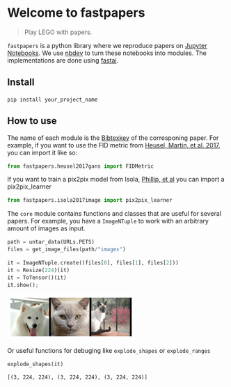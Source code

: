 # Welcome to fastpapers
> Play LEGO with papers.


`fastpapers` is a python library where we reproduce papers on [Jupyter Notebooks](https://jupyter.org/). We use [nbdev](https://nbdev.fast.ai/) to turn these notebooks into modules. The implementations are done using [fastai](https://docs.fast.ai/).

## Install

`pip install your_project_name`

## How to use

The name of each module is the [Bibtexkey](https://en.wikipedia.org/wiki/BibTeX#Field_types) of the corresponing paper.
For example, if you want to use the FID metric from [Heusel, Martin, et al. 2017](http://papers.nips.cc/paper/7240-gans-trained-by-a-two-t), you can import it like so:

```python
from fastpapers.heusel2017gans import FIDMetric
```

If you want to train a pix2pix model from Isola, [Phillip, et al](https://openaccess.thecvf.com/content_cvpr_2017/papers/Isola_Image-To-Image_Translation_With_CVPR_2017_paper.pdf) you can import a pix2pix_learner

```python
from fastpapers.isola2017image import pix2pix_learner
```

The `core` module contains functions and classes that are useful for several papers.
For example, you have a `ImageNTuple` to work with an arbitrary amount of images as input.

```python
path = untar_data(URLs.PETS)
files = get_image_files(path/"images")
```

```python
it = ImageNTuple.create((files[0], files[1], files[2]))
it = Resize(224)(it)
it = ToTensor()(it)
it.show();
```


![png](docs/images/output_10_0.png)


Or useful functions for debuging like `explode_shapes` or `explode_ranges`

```python
explode_shapes(it)
```




    [(3, 224, 224), (3, 224, 224), (3, 224, 224)]


